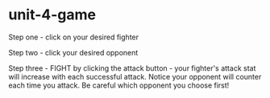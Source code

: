# unit-4-game

Step one - click on your desired fighter

Step two - click your desired opponent

Step three - FIGHT by clicking the attack button - your fighter's attack stat will increase with each successful attack. Notice your opponent will counter each time you attack. Be careful which opponent you choose first!

